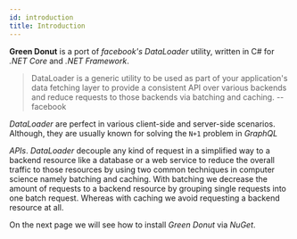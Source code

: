 ```yaml
---
id: introduction
title: Introduction
---
```


**Green Donut** is a port of _facebook's_ _DataLoader_ utility, written in C#
for _.NET Core_ and _.NET Framework_.

> DataLoader is a generic utility to be used as part of your application's data
> fetching layer to provide a consistent API over various backends and reduce
> requests to those backends via batching and caching. -- facebook

_DataLoader_ are perfect in various client-side and server-side scenarios.
Although, they are usually known for solving the `N+1` problem in *GraphQL*

_APIs_. _DataLoader_ decouple any kind of request in a simplified way to a
backend resource like a database or a web service to reduce the overall traffic
to those resources by using two common techniques in computer science namely
batching and caching. With batching we decrease the amount of requests to a
backend resource by grouping single requests into one batch request. Whereas
with caching we avoid requesting a backend resource at all.

On the next page we will see how to install _Green Donut_ via _NuGet_.
